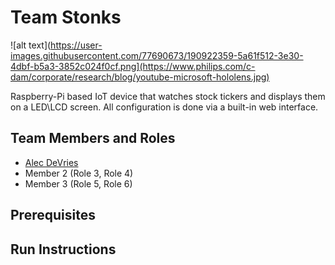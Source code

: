 # Team Stonks
![alt text](https://user-images.githubusercontent.com/77690673/190922359-5a61f512-3e30-4dbf-b5a3-3852c024f0cf.png](https://www.philips.com/c-dam/corporate/research/blog/youtube-microsoft-hololens.jpg)

Raspberry-Pi based IoT device that watches stock tickers and displays them on a LED\LCD screen. All configuration is done via a built-in web interface.

## Team Members and Roles

* [Alec DeVries](https://github.com/adv68/CIS350-HW2-DeVries)
* Member 2 (Role 3, Role 4)
* Member 3 (Role 5, Role 6)

## Prerequisites

## Run Instructions
